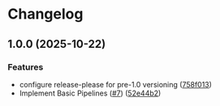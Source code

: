 # Changelog

## 1.0.0 (2025-10-22)


### Features

* configure release-please for pre-1.0 versioning ([758f013](https://github.com/Ksuzi/mirai-ui/commit/758f013a0552b277b51dfd56d1d7f4011af49fe8))
* Implement Basic Pipelines ([#7](https://github.com/Ksuzi/mirai-ui/issues/7)) ([52e44b2](https://github.com/Ksuzi/mirai-ui/commit/52e44b266e17a01f16bcc23b9c4c8bbdc258a8b5))
